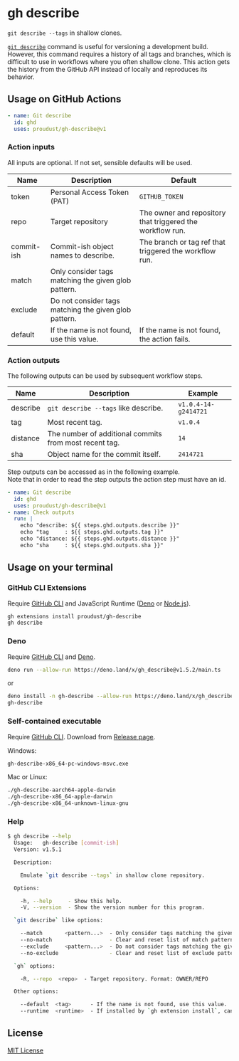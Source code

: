 # gh describe

`git describe --tags` in shallow clones.

[`git describe`](https://git-scm.com/docs/git-describe) command is useful for versioning a
development build. However, this command requires a history of all tags and branches, which is
difficult to use in workflows where you often shallow clone. This action gets the history from the
GitHub API instead of locally and reproduces its behavior.

## Usage on GitHub Actions

```yml
- name: Git describe
  id: ghd
  uses: proudust/gh-describe@v1
```

### Action inputs

All inputs are optional. If not set, sensible defaults will be used.

| Name       | Description                                           | Default                                                   |
| ---------- | ----------------------------------------------------- | --------------------------------------------------------- |
| token      | Personal Access Token (PAT)                           | `GITHUB_TOKEN`                                            |
| repo       | Target repository                                     | The owner and repository that triggered the workflow run. |
| commit-ish | Commit-ish object names to describe.                  | The branch or tag ref that triggered the workflow run.    |
| match      | Only consider tags matching the given glob pattern.   |                                                           |
| exclude    | Do not consider tags matching the given glob pattern. |                                                           |
| default    | If the name is not found, use this value.             | If the name is not found, the action fails.               |

### Action outputs

The following outputs can be used by subsequent workflow steps.

| Name     | Description                                            | Example              |
| -------- | ------------------------------------------------------ | -------------------- |
| describe | `git describe --tags` like describe.                   | `v1.0.4-14-g2414721` |
| tag      | Most recent tag.                                       | `v1.0.4`             |
| distance | The number of additional commits from most recent tag. | `14`                 |
| sha      | Object name for the commit itself.                     | `2414721`            |

Step outputs can be accessed as in the following example.\
Note that in order to read the step outputs the action step must have an id.

```yml
- name: Git describe
  id: ghd
  uses: proudust/gh-describe@v1
- name: Check outputs
  run: |
    echo "describe: ${{ steps.ghd.outputs.describe }}"
    echo "tag     : ${{ steps.ghd.outputs.tag }}"
    echo "distance: ${{ steps.ghd.outputs.distance }}"
    echo "sha     : ${{ steps.ghd.outputs.sha }}"
```

## Usage on your terminal

### GitHub CLI Extensions

Require [GitHub CLI](https://github.com/cli/cli#installation) and JavaScript Runtime
([Deno](https://deno.land/#installation) or [Node.js](https://nodejs.org/)).

```sh
gh extensions install proudust/gh-describe
gh describe
```

### Deno

Require [GitHub CLI](https://github.com/cli/cli#installation) and
[Deno](https://deno.land/#installation).

```sh
deno run --allow-run https://deno.land/x/gh_describe@v1.5.2/main.ts
```

or

```sh
deno install -n gh-describe --allow-run https://deno.land/x/gh_describe@v1.5.2/main.ts
gh-describe
```

### Self-contained executable

Require [GitHub CLI](https://github.com/cli/cli#installation). Download from
[Release page](https://github.com/proudust/gh-describe/releases/latest).

Windows:

```cmd
gh-describe-x86_64-pc-windows-msvc.exe
```

Mac or Linux:

```sh
./gh-describe-aarch64-apple-darwin
./gh-describe-x86_64-apple-darwin
./gh-describe-x86_64-unknown-linux-gnu
```

### Help

```sh
$ gh describe --help
  Usage:   gh-describe [commit-ish]
  Version: v1.5.1

  Description:

    Emulate `git describe --tags` in shallow clone repository.

  Options:

    -h, --help     - Show this help.                            
    -V, --version  - Show the version number for this program.  

  `git describe` like options:

    --match       <pattern...>  - Only consider tags matching the given glob pattern.    
    --no-match                  - Clear and reset list of match pattern.                 
    --exclude     <pattern...>  - Do not consider tags matching the given glob pattern.  
    --no-exclude                - Clear and reset list of exclude pattern.               

  `gh` options:

    -R, --repo  <repo>  - Target repository. Format: OWNER/REPO  

  Other options:

    --default  <tag>      - If the name is not found, use this value.                                                           
    --runtime  <runtime>  - If installed by `gh extension install`, can specify the execution runtime.  (Values: "deno", "node")
```

## License

[MIT License](LICENSE)
